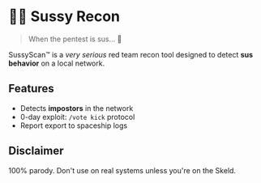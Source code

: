 # 🧑‍🚀 Sussy Recon

> When the pentest is sus... 🔺

SussyScan™ is a *very serious* red team recon tool designed to detect **sus behavior** on a local network.

## Features
- Detects **impostors** in the network
- 0-day exploit: `/vote kick` protocol
- Report export to spaceship logs

## Disclaimer
100% parody. Don't use on real systems unless you're on the Skeld.